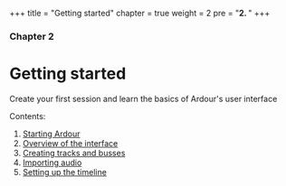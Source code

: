 +++
title = "Getting started"
chapter = true
weight = 2
pre = "<b>2. </b>"
+++

### Chapter 2
# Getting started

Create your first session and learn the basics of Ardour's user interface

Contents:

1. [Starting Ardour](starting-ardour-on-ubuntu/)
2. [Overview of the interface](overview-of-the-interface/)
3. [Creating tracks and busses](creating-tracks-and-busses/)
4. [Importing audio](importing-audio/)
5. [Setting up the timeline](setting-up-the-timeline/)
